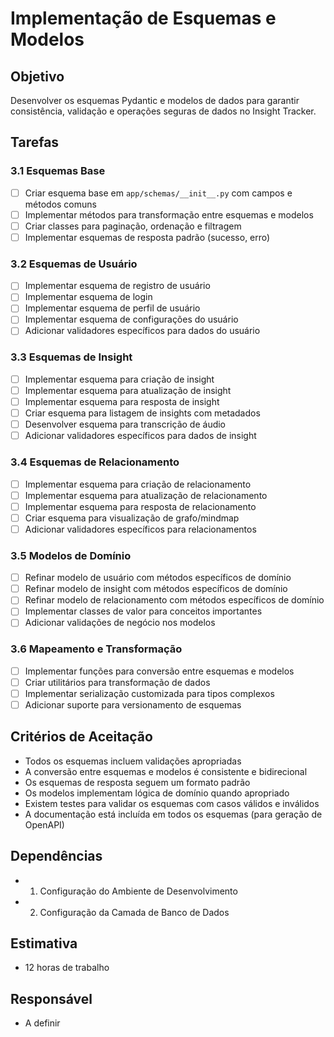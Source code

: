 # Implementação de Esquemas e Modelos

## Objetivo
Desenvolver os esquemas Pydantic e modelos de dados para garantir consistência, validação e operações seguras de dados no Insight Tracker.

## Tarefas

### 3.1 Esquemas Base
- [ ] Criar esquema base em `app/schemas/__init__.py` com campos e métodos comuns
- [ ] Implementar métodos para transformação entre esquemas e modelos
- [ ] Criar classes para paginação, ordenação e filtragem
- [ ] Implementar esquemas de resposta padrão (sucesso, erro)

### 3.2 Esquemas de Usuário
- [ ] Implementar esquema de registro de usuário
- [ ] Implementar esquema de login
- [ ] Implementar esquema de perfil de usuário
- [ ] Implementar esquema de configurações do usuário
- [ ] Adicionar validadores específicos para dados do usuário

### 3.3 Esquemas de Insight
- [ ] Implementar esquema para criação de insight
- [ ] Implementar esquema para atualização de insight
- [ ] Implementar esquema para resposta de insight
- [ ] Criar esquema para listagem de insights com metadados
- [ ] Desenvolver esquema para transcrição de áudio
- [ ] Adicionar validadores específicos para dados de insight

### 3.4 Esquemas de Relacionamento
- [ ] Implementar esquema para criação de relacionamento
- [ ] Implementar esquema para atualização de relacionamento
- [ ] Implementar esquema para resposta de relacionamento
- [ ] Criar esquema para visualização de grafo/mindmap
- [ ] Adicionar validadores específicos para relacionamentos

### 3.5 Modelos de Domínio
- [ ] Refinar modelo de usuário com métodos específicos de domínio
- [ ] Refinar modelo de insight com métodos específicos de domínio
- [ ] Refinar modelo de relacionamento com métodos específicos de domínio
- [ ] Implementar classes de valor para conceitos importantes
- [ ] Adicionar validações de negócio nos modelos

### 3.6 Mapeamento e Transformação
- [ ] Implementar funções para conversão entre esquemas e modelos
- [ ] Criar utilitários para transformação de dados
- [ ] Implementar serialização customizada para tipos complexos
- [ ] Adicionar suporte para versionamento de esquemas

## Critérios de Aceitação
- Todos os esquemas incluem validações apropriadas
- A conversão entre esquemas e modelos é consistente e bidirecional
- Os esquemas de resposta seguem um formato padrão
- Os modelos implementam lógica de domínio quando apropriado
- Existem testes para validar os esquemas com casos válidos e inválidos
- A documentação está incluída em todos os esquemas (para geração de OpenAPI)

## Dependências
- 1. Configuração do Ambiente de Desenvolvimento
- 2. Configuração da Camada de Banco de Dados

## Estimativa
- 12 horas de trabalho

## Responsável
- A definir